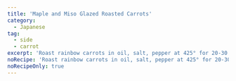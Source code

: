 ```yaml
---
title: 'Maple and Miso Glazed Roasted Carrots'
category:
  - Japanese
tag:
  - side
  - carrot
excerpt: 'Roast rainbow carrots in oil, salt, pepper at 425° for 20-30 minutes. When almost tender, brush mixture (1 tbsp maple syrup, 1 tbsp miso, ½ tsp soy sauce) on carrots. Cook ~ 5 min more. Garnish with fresh thyme.'
noRecipe: 'Roast rainbow carrots in oil, salt, pepper at 425° for 20-30 minutes. When almost tender, brush mixture (1 tbsp maple syrup, 1 tbsp miso, ½ tsp soy sauce) on carrots. Cook ~ 5 min more. Garnish with fresh thyme.'
noRecipeOnly: true
---
```

